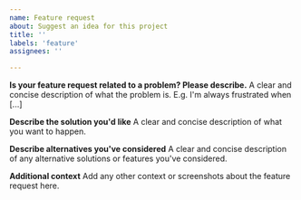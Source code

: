 ```yaml
---
name: Feature request
about: Suggest an idea for this project
title: ''
labels: 'feature'
assignees: ''

---
```


**Is your feature request related to a problem? Please describe.**
A clear and concise description of what the problem is. E.g. I'm always frustrated when [...]

**Describe the solution you'd like**
A clear and concise description of what you want to happen.

**Describe alternatives you've considered**
A clear and concise description of any alternative solutions or features you've considered.

**Additional context**
Add any other context or screenshots about the feature request here.
